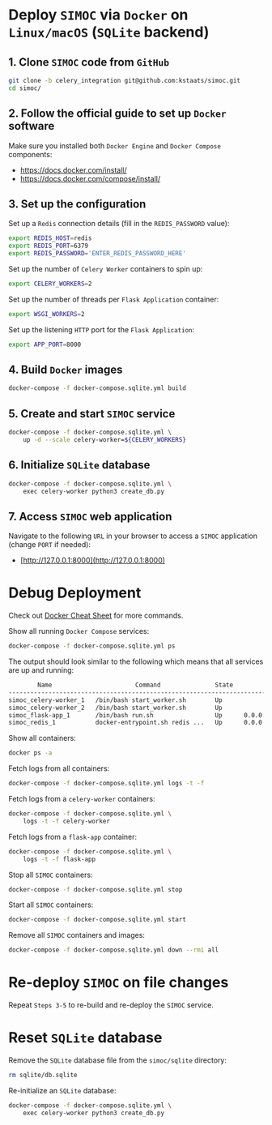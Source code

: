# Deploy `SIMOC` via `Docker` on `Linux/macOS` (`SQLite` backend)

## 1. Clone `SIMOC` code from `GitHub`
```bash
git clone -b celery_integration git@github.com:kstaats/simoc.git
cd simoc/
```

## 2. Follow the official guide to set up `Docker` software

Make sure you installed both `Docker Engine` and `Docker Compose` components:
- https://docs.docker.com/install/
- https://docs.docker.com/compose/install/

## 3. Set up the configuration

Set up a `Redis` connection details (fill in the `REDIS_PASSWORD` value):
```bash
export REDIS_HOST=redis
export REDIS_PORT=6379
export REDIS_PASSWORD='ENTER_REDIS_PASSWORD_HERE'
```

Set up the number of `Celery Worker` containers to spin up:
```bash
export CELERY_WORKERS=2
```

Set up the number of threads per `Flask Application` container:
```bash
export WSGI_WORKERS=2
```

Set up the listening `HTTP` port for the `Flask Application`:
```bash
export APP_PORT=8000
```

## 4. Build `Docker` images
```bash
docker-compose -f docker-compose.sqlite.yml build
```

## 5. Create and start `SIMOC` service
```bash
docker-compose -f docker-compose.sqlite.yml \
    up -d --scale celery-worker=${CELERY_WORKERS}
```

## 6. Initialize `SQLite` database
```bash
docker-compose -f docker-compose.sqlite.yml \
    exec celery-worker python3 create_db.py
```

## 7. Access `SIMOC` web application
Navigate to the following `URL` in your browser to access a `SIMOC` application (change `PORT` if needed):
- [http://127.0.0.1:8000](http://127.0.0.1:8000)

# Debug Deployment
Check out [Docker Cheat Sheet](https://github.com/wsargent/docker-cheat-sheet) for more commands.

Show all running `Docker Compose` services:

```bash
docker-compose -f docker-compose.sqlite.yml ps
```

The output should look similar to the following which means that all services are up and running:
```bash
        Name                       Command               State           Ports
---------------------------------------------------------------------------------------
simoc_celery-worker_1   /bin/bash start_worker.sh        Up
simoc_celery-worker_2   /bin/bash start_worker.sh        Up
simoc_flask-app_1       /bin/bash run.sh                 Up      0.0.0.0:8000->8000/tcp
simoc_redis_1           docker-entrypoint.sh redis ...   Up      0.0.0.0:6379->6379/tcp
```

Show all containers:
```bash
docker ps -a
```

Fetch logs from all containers:
```bash
docker-compose -f docker-compose.sqlite.yml logs -t -f
```

Fetch logs from a `celery-worker` containers:
```bash
docker-compose -f docker-compose.sqlite.yml \
    logs -t -f celery-worker
```

Fetch logs from a `flask-app` container:
```bash
docker-compose -f docker-compose.sqlite.yml \
    logs -t -f flask-app
```

Stop all `SIMOC` containers:
```bash
docker-compose -f docker-compose.sqlite.yml stop
```

Start all `SIMOC` containers:
```bash
docker-compose -f docker-compose.sqlite.yml start
```

Remove all `SIMOC` containers and images:
```bash
docker-compose -f docker-compose.sqlite.yml down --rmi all
```

# Re-deploy `SIMOC` on file changes

Repeat `Steps 3-5` to re-build and re-deploy the `SIMOC` service.

# Reset `SQLite` database

Remove the `SQLite` database file from the `simoc/sqlite` directory:
```bash
rm sqlite/db.sqlite
```

Re-initialize an `SQLite` database:
```bash
docker-compose -f docker-compose.sqlite.yml \
    exec celery-worker python3 create_db.py
```